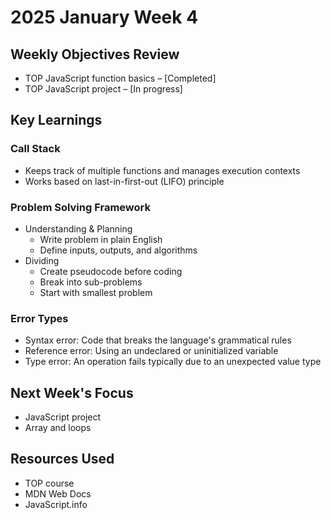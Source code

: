 # 2025 January Week 4

## Weekly Objectives Review
- TOP JavaScript function basics – [Completed]
- TOP JavaScript project – [In progress]

## Key Learnings
### Call Stack
- Keeps track of multiple functions and manages execution contexts
- Works based on last-in-first-out (LIFO) principle

### Problem Solving Framework
- Understanding & Planning
  - Write problem in plain English
  - Define inputs, outputs, and algorithms
- Dividing
  - Create pseudocode before coding
  - Break into sub-problems
  - Start with smallest problem

### Error Types
- Syntax error: Code that breaks the language's grammatical rules
- Reference error: Using an undeclared or uninitialized variable
- Type error: An operation fails typically due to an unexpected value type

## Next Week's Focus
- JavaScript project
- Array and loops

## Resources Used
- TOP course
- MDN Web Docs
- JavaScript.info